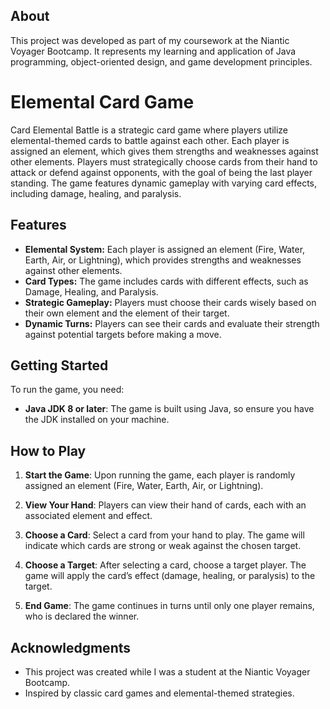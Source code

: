 ## About

This project was developed as part of my coursework at the Niantic Voyager Bootcamp. It represents my learning and application of Java programming, object-oriented design, and game development principles.

# Elemental Card Game

Card Elemental Battle is a strategic card game where players utilize elemental-themed cards to battle against each other. Each player is assigned an element, which gives them strengths and weaknesses against other elements. Players must strategically choose cards from their hand to attack or defend against opponents, with the goal of being the last player standing. The game features dynamic gameplay with varying card effects, including damage, healing, and paralysis.
## Features

- **Elemental System:** Each player is assigned an element (Fire, Water, Earth, Air, or Lightning), which provides strengths and weaknesses against other elements.
- **Card Types:** The game includes cards with different effects, such as Damage, Healing, and Paralysis.
- **Strategic Gameplay:** Players must choose their cards wisely based on their own element and the element of their target.
- **Dynamic Turns:** Players can see their cards and evaluate their strength against potential targets before making a move.

## Getting Started

To run the game, you need:

- **Java JDK 8 or later**: The game is built using Java, so ensure you have the JDK installed on your machine.
## How to Play

1. **Start the Game**: Upon running the game, each player is randomly assigned an element (Fire, Water, Earth, Air, or Lightning).

2. **View Your Hand**: Players can view their hand of cards, each with an associated element and effect.

3. **Choose a Card**: Select a card from your hand to play. The game will indicate which cards are strong or weak against the chosen target.

4. **Choose a Target**: After selecting a card, choose a target player. The game will apply the card’s effect (damage, healing, or paralysis) to the target.

5. **End Game**: The game continues in turns until only one player remains, who is declared the winner.

## Acknowledgments

- This project was created while I was a student at the Niantic Voyager Bootcamp.
- Inspired by classic card games and elemental-themed strategies.
